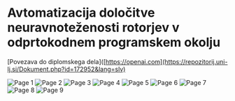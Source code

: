 # Avtomatizacija določitve neuravnoteženosti rotorjev v odprtokodnem programskem okolju

[Povezava do diplomskega dela]([https://openai.com](https://repozitorij.uni-lj.si/Dokument.php?id=172952&lang=slv)


<img src="readme_files/stekam_prispevek-1.png" alt="Page 1">
<img src="readme_files/stekam_prispevek-2.png" alt="Page 2">
<img src="readme_files/stekam_prispevek-3.png" alt="Page 3">
<img src="readme_files/stekam_prispevek-4.png" alt="Page 4">
<img src="readme_files/stekam_prispevek-5.png" alt="Page 5">
<img src="readme_files/stekam_prispevek-6.png" alt="Page 6">
<img src="readme_files/stekam_prispevek-7.png" alt="Page 7">
<img src="readme_files/stekam_prispevek-8.png" alt="Page 8">
<img src="readme_files/stekam_prispevek-9.png" alt="Page 9">
